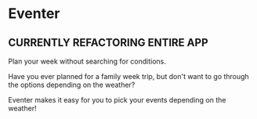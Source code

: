 # Eventer

## CURRENTLY REFACTORING ENTIRE APP
Plan your week without searching for conditions.

Have you ever planned for a family week trip, but don't want to go through the options depending on the weather?

Eventer makes it easy for you to pick your events depending on the weather!


